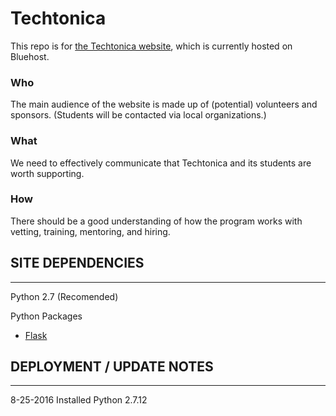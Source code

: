 # Techtonica
This repo is for [the Techtonica website](http://techtonica.org), which is currently hosted on Bluehost.

### Who
The main audience of the website is made up of (potential) volunteers and sponsors. (Students will be contacted via local organizations.)

### What
We need to effectively communicate that Techtonica and its students are worth supporting.

### How
There should be a good understanding of how the program works with vetting, training, mentoring, and hiring.



## SITE DEPENDENCIES
----------------------

Python 2.7 (Recomended)

Python Packages
*  [Flask](http://flask.pocoo.org/docs/ "Flask Documentation")

## DEPLOYMENT / UPDATE NOTES
-----------------------------

8-25-2016 Installed Python 2.7.12

